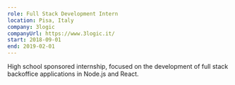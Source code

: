```yaml
---
role: Full Stack Development Intern
location: Pisa, Italy
company: 3logic
companyUrl: https://www.3logic.it/
start: 2018-09-01
end: 2019-02-01
---
```



High school sponsored internship, focused on the development of full stack backoffice applications in Node.js and React.

